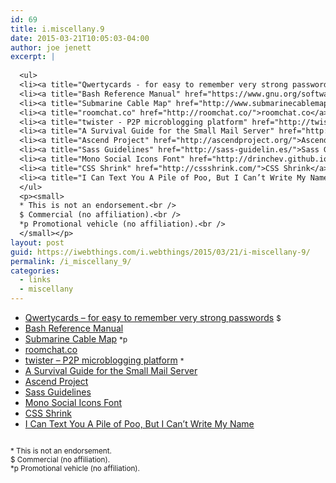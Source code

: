 ```yaml
---
id: 69
title: i.miscellany.9
date: 2015-03-21T10:05:03-04:00
author: joe jenett
excerpt: |
  
  <ul>
  <li><a title="Qwertycards - for easy to remember very strong passwords" href="https://www.qwertycards.com/">Qwertycards - for easy to remember very strong passwords</a> <small>$</small></li>
  <li><a title="Bash Reference Manual" href="https://www.gnu.org/software/bash/manual/bash.html">Bash Reference Manual</a></li>
  <li><a title="Submarine Cable Map" href="http://www.submarinecablemap.com/">Submarine Cable Map</a> <small>*p</small></li>
  <li><a title="roomchat.co" href="http://roomchat.co/">roomchat.co</a></li>
  <li><a title="twister - P2P microblogging platform" href="http://twister.net.co/">twister - P2P microblogging platform</a> <small>*</small></li>
  <li><a title="A Survival Guide for the Small Mail Server" href="http://www.spamhaus.org/news/article/719/a-survival-guide-for-the-small-mail-server">A Survival Guide for the Small Mail Server</a></li>
  <li><a title="Ascend Project" href="http://ascendproject.org/">Ascend Project</a></li>
  <li><a title="Sass Guidelines" href="http://sass-guidelin.es/">Sass Guidelines</a></li>
  <li><a title="Mono Social Icons Font" href="http://drinchev.github.io/monosocialiconsfont/">Mono Social Icons Font</a></li>
  <li><a title="CSS Shrink" href="http://cssshrink.com/">CSS Shrink</a></li>
  <li><a title="I Can Text You A Pile of Poo, But I Can’t Write My Name" href="https://modelviewculture.com/pieces/i-can-text-you-a-pile-of-poo-but-i-cant-write-my-name">I Can Text You A Pile of Poo, But I Can’t Write My Name</a></li>
  </ul>
  <p><small>
  * This is not an endorsement.<br />
  $ Commercial (no affiliation).<br />
  *p Promotional vehicle (no affiliation).<br />
  </small></p>
layout: post
guid: https://iwebthings.com/i.webthings/2015/03/21/i-miscellany-9/
permalink: /i_miscellany_9/
categories:
  - links
  - miscellany
---
```

  * [Qwertycards &#8211; for easy to remember very strong passwords](https://www.qwertycards.com/ "Qwertycards - for easy to remember very strong passwords") <small>$</small>
  * [Bash Reference Manual](https://www.gnu.org/software/bash/manual/bash.html)
  *  [Submarine Cable Map](http://www.submarinecablemap.com/ "Submarine Cable Map") <small>*p</small>
  * [roomchat.co](http://roomchat.co/ "roomchat.co")
  * [twister &#8211; P2P microblogging platform](http://twister.net.co/ "twister - P2P microblogging platform") <small>*</small>
  * [A Survival Guide for the Small Mail Server](http://www.spamhaus.org/news/article/719/a-survival-guide-for-the-small-mail-server "A Survival Guide for the Small Mail Server")
  * [Ascend Project](http://ascendproject.org/ "Ascend Project")
  * [Sass Guidelines](http://sass-guidelin.es/ "Sass Guidelines")
  * [Mono Social Icons Font](http://drinchev.github.io/monosocialiconsfont/ "Mono Social Icons Font")
  * [CSS Shrink](http://cssshrink.com/ "CSS Shrink")
  * [I Can Text You A Pile of Poo, But I Can’t Write My Name](https://modelviewculture.com/pieces/i-can-text-you-a-pile-of-poo-but-i-cant-write-my-name "I Can Text You A Pile of Poo, But I Can’t Write My Name")

<small><br /> * This is not an endorsement.<br /> $ Commercial (no affiliation).<br /> *p Promotional vehicle (no affiliation).<br /> </small>